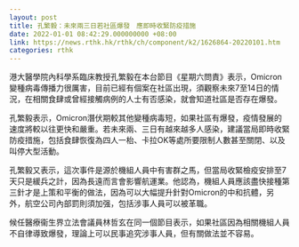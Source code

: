 ```yaml
---
layout: post
title: 孔繁毅：未來兩三日若社區爆發　應即時收緊防疫措施
date: 2022-01-01 08:42:29.000000000 +08:00
link: https://news.rthk.hk/rthk/ch/component/k2/1626864-20220101.htm
categories: rthk
---
```


港大醫學院內科學系臨床教授孔繁毅在本台節目《星期六問責》表示，Omicron變種病毒傳播力很厲害，目前已經有個案在社區出現，須觀察未來7至14日的情況，在相關食肆或曾經接觸病例的人士有否感染，就會知道社區是否存在爆發。

孔繁毅表示，Omicron潛伏期較其他變種病毒短，如果社區有爆發，疫情發展的速度將較以往更快和嚴重。若未來兩、三日有越來越多人感染，建議當局即時收緊防疫措施，包括食肆恢復為四人一枱、卡拉OK等處所要限制人數甚至關閉、以及叫停大型活動。

孔繁毅又表示，這次事件是源於機組人員中有害群之馬，但當局收緊檢疫安排至7天只是緩兵之計，因為長遠而言會影響航運業。他認為，機組人員應該盡快接種第三針才是上策和平衡的做法，因為可以大幅提升針對Omicron的中和抗體，另外，航空公司內部罰則須加强，包括涉事人員可以被革職。

候任醫療衞生界立法會議員林哲玄在同一個節目表示，如果社區因為相關機組人員不自律導致爆發，理論上可以民事追究涉事人員，但有關做法並不容易。
